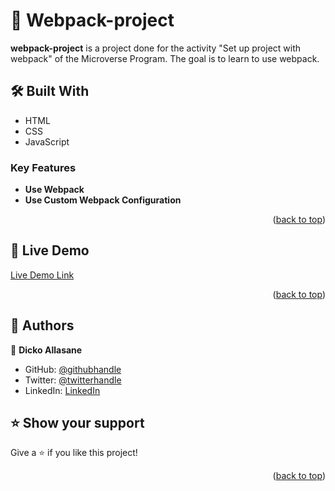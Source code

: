 <a name="readme-top"></a>

# 📖 Webpack-project<a name="about-project"></a>
**webpack-project** is a project done for the activity "Set up project with webpack" of the Microverse Program. The goal is to learn to use webpack.

## 🛠 Built With <a name="built-with"></a>
- HTML
- CSS
- JavaScript

### Key Features <a name="key-features"></a>

- **Use Webpack**
- **Use Custom Webpack Configuration**

<p align="right">(<a href="#readme-top">back to top</a>)</p>

## 🚀 Live Demo <a name="live-demo"></a>

[Live Demo Link](https://trast00.github.io/Awesome-books-es6/)

<p align="right">(<a href="#readme-top">back to top</a>)</p>

## 👥 Authors <a name="authors"></a>

👤 **Dicko Allasane**

- GitHub: [@githubhandle](https://github.com/Trast00)
- Twitter: [@twitterhandle](https://twitter.com/AllassaneDicko0/)
- LinkedIn: [LinkedIn](https://www.linkedin.com/in/allassane-dicko-744aaa224)


## ⭐️ Show your support <a name="support"></a>

Give a ⭐️ if you like this project!

<p align="right">(<a href="#readme-top">back to top</a>)</p>
